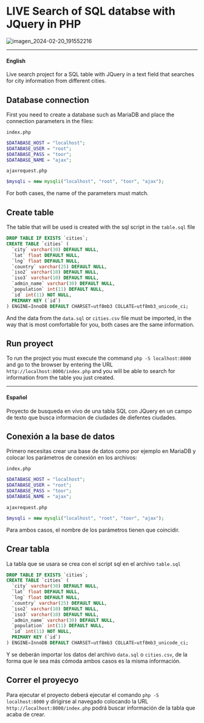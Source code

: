 # LIVE Search of SQL databse with JQuery in PHP
![imagen_2024-02-20_191552216](https://github.com/alfonsolpzny/PHP-SQL-JQuery-ajax-live-search/assets/84392982/9021c3c1-73e3-4576-8887-35704b850240)

---
#### English

Live search project for a SQL table with JQuery in a text field that searches for city information from different cities.

## Database connection

First you need to create a database such as MariaDB and place the connection parameters in the files:

`index.php`
```php
$DATABASE_HOST = "localhost";
$DATABASE_USER = "root";
$DATABASE_PASS = "toor";
$DATABASE_NAME = "ajax";
```
`ajaxrequest.php`
```php
$mysqli = new mysqli("localhost", "root", "toor", "ajax");
```
For both cases, the name of the parameters must match.

## Create table
The table that will be used is created with the sql script in the `table.sql` file
```sql
DROP TABLE IF EXISTS `cities`;
CREATE TABLE `cities` (
  `city` varchar(30) DEFAULT NULL,
  `lat` float DEFAULT NULL,
  `lng` float DEFAULT NULL,
  `country` varchar(25) DEFAULT NULL,
  `iso2` varchar(10) DEFAULT NULL,
  `iso3` varchar(10) DEFAULT NULL,
  `admin_name` varchar(30) DEFAULT NULL,
  `population` int(11) DEFAULT NULL,
  `id` int(11) NOT NULL,
  PRIMARY KEY (`id`)
) ENGINE=InnoDB DEFAULT CHARSET=utf8mb3 COLLATE=utf8mb3_unicode_ci;
```
And the data from the `data.sql` or `cities.csv` file must be imported, in the way that is most comfortable for you, both cases are the same information.

## Run proyect

To run the project you must execute the command `php -S localhost:8000` and go to the browser by entering the URL `http://localhost:8000/index.php` and you will be able to search for information from the table you just created.

---
#### Español
Proyecto de busqueda en vivo de una tabla SQL con JQuery en un campo de texto que busca informacion de ciudades de diefentes ciudades.

## Conexión a la base de datos

Primero necesitas crear una base de datos como por ejemplo en MariaDB y colocar los parámetros de conexión en los archivos:

`index.php`
```php
$DATABASE_HOST = "localhost";
$DATABASE_USER = "root";
$DATABASE_PASS = "toor";
$DATABASE_NAME = "ajax";
```

`ajaxrequest.php`
```php
$mysqli = new mysqli("localhost", "root", "toor", "ajax");
```
Para ambos casos, el nombre de los parámetros tienen que coincidir.

## Crear tabla
La tabla que se usara se crea con el script sql en el archivo `table.sql`
```sql
DROP TABLE IF EXISTS `cities`;
CREATE TABLE `cities` (
  `city` varchar(30) DEFAULT NULL,
  `lat` float DEFAULT NULL,
  `lng` float DEFAULT NULL,
  `country` varchar(25) DEFAULT NULL,
  `iso2` varchar(10) DEFAULT NULL,
  `iso3` varchar(10) DEFAULT NULL,
  `admin_name` varchar(30) DEFAULT NULL,
  `population` int(11) DEFAULT NULL,
  `id` int(11) NOT NULL,
  PRIMARY KEY (`id`)
) ENGINE=InnoDB DEFAULT CHARSET=utf8mb3 COLLATE=utf8mb3_unicode_ci;
```
Y se deberán importar los datos del archivo `data.sql` o `cities.csv`, de la forma que le sea más cómoda ambos casos es la misma información.

## Correr el proyecyo
Para ejecutar el proyecto deberá ejecutar el comando `php -S localhost:8000` y dirigirse al navegado colocando la URL `http://localhost:8000/index.php` podrá buscar información de la tabla que acaba de crear.
